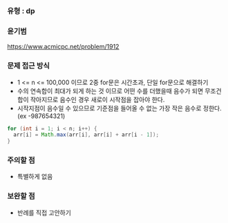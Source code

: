 ### 유형 : dp
### 윤기범
https://www.acmicpc.net/problem/1912

### 문제 접근 방식
  - 1 <= n <= 100,000 이므로 2중 for문은 시간초과, 단일 for문으로 해결하기
  - 수의 연속합이 최대가 되게 하는 것 이므로 어떤 수를 더했을때 음수가 되면 무조건 합이 작아지므로 음수인 경우 새로이 시작점을 잡아야 한다.
  - 시작지점이 음수일 수 있으므로 기준점을 들어올 수 없는 가장 작은 음수로 정한다. (ex -987654321)
```Java
for (int i = 1; i < n; i++) {
  arr[i] = Math.max(arr[i], arr[i] + arr[i - 1]);
}
```

### 주의할 점
  - 특별하게 없음

### 보완할 점
  - 반례를 직접 고안하기

